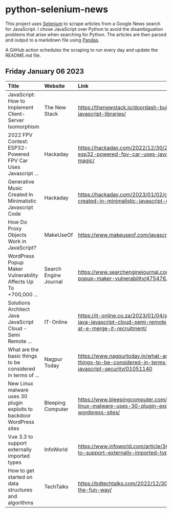 # python-selenium-news

This project uses [Selenium](https://www.seleniumhq.org/) to scrape articles from a Google News search for JavaScript.
I chose JavaScript over Python to avoid the disambiguation problems that arise when searching for Python.
The articles are then parsed and output to a markdown file using [Pandas](https://pandas.pydata.org/).

A GitHub action schedules the scraping to run every day and update the README.md file.

## Friday January 06 2023


| Title                                                                 | Website               | Link                                                                                                                              |
|:----------------------------------------------------------------------|:----------------------|:----------------------------------------------------------------------------------------------------------------------------------|
| JavaScript: How to Implement Client-Server Isomorphism                | The New Stack         | https://thenewstack.io/doordash-building-isomorphic-javascript-libraries/                                                         |
| 2022 FPV Contest: ESP32-Powered FPV Car Uses Javascript ...           | Hackaday              | https://hackaday.com/2022/12/30/2022-fpv-contest-esp32-powered-fpv-car-uses-javascript-for-vr-magic/                              |
| Generative Music Created In Minimalistic Javascript Code              | Hackaday              | https://hackaday.com/2023/01/02/generative-music-created-in-minimalistic-javascript-code/                                         |
| How Do Proxy Objects Work in JavaScript?                              | MakeUseOf             | https://www.makeuseof.com/javascript-proxy-objects/                                                                               |
| WordPress Popup Maker Vulnerability Affects Up To +700,000 ...        | Search Engine Journal | https://www.searchenginejournal.com/wordpress-popup-maker-vulnerability/475476/                                                   |
| Solutions Architect Java JavaScript Cloud - Semi Remote ...           | IT-Online             | https://it-online.co.za/2023/01/04/solutions-architect-java-javascript-cloud-semi-remote-r850-per-hour-at-e-merge-it-recruitment/ |
| What are the basic things to be considered in terms of ...            | Nagpur Today          | https://www.nagpurtoday.in/what-are-the-basic-things-to-be-considered-in-terms-of-improving-javascript-security/01051140          |
| New Linux malware uses 30 plugin exploits to backdoor WordPress sites | Bleeping Computer     | https://www.bleepingcomputer.com/news/security/new-linux-malware-uses-30-plugin-exploits-to-backdoor-wordpress-sites/             |
| Vue 3.3 to support externally imported types                          | InfoWorld             | https://www.infoworld.com/article/3684729/vue-33-to-support-externally-imported-types.html                                        |
| How to get started on data structures and algorithms                  | TechTalks             | https://bdtechtalks.com/2022/12/30/data-structures-the-fun-way/                                                                   |
